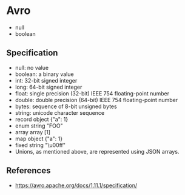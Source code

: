 # Avro

* null
* boolean

## Specification

* null: no value
* boolean: a binary value
* int: 32-bit signed integer
* long: 64-bit signed integer
* float: single precision (32-bit) IEEE 754 floating-point number
* double: double precision (64-bit) IEEE 754 floating-point number
* bytes: sequence of 8-bit unsigned bytes
* string: unicode character sequence
* record	object	{"a": 1}
* enum	string	"FOO"
* array	array	[1]
* map	object	{"a": 1}
* fixed	string	"\u00ff"
* Unions, as mentioned above, are represented using JSON arrays.

## References

* https://avro.apache.org/docs/1.11.1/specification/